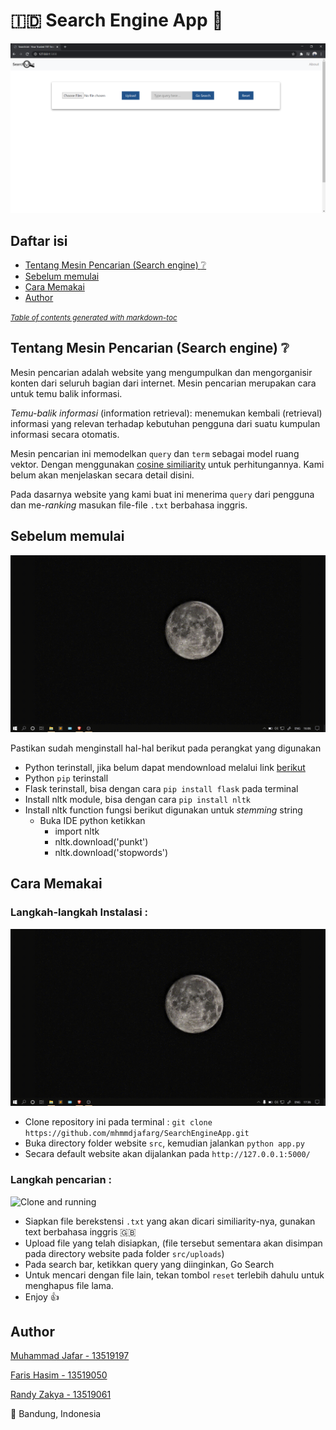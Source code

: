 # 🇮🇩 Search Engine App :speech_balloon:
![halaman pertama Search.txt](/readme-material/homepage.png)

## Daftar isi
- [Tentang Mesin Pencarian (Search engine) :grey_question:](#tentang-mesin-pencarian-search-engine-grey_question)
- [Sebelum memulai](#sebelum-memulai)
- [Cara Memakai](#cara-memakai)
- [Author](#author)

<small><i><a href='http://ecotrust-canada.github.io/markdown-toc/'>Table of contents generated with markdown-toc</a></i></small>


## Tentang Mesin Pencarian (Search engine) :grey_question:
Mesin pencarian adalah website yang mengumpulkan dan mengorganisir konten dari seluruh bagian dari internet.
Mesin pencarian merupakan cara untuk temu balik informasi.

*Temu-balik informasi* (information retrieval): menemukan kembali (retrieval) informasi yang relevan terhadap kebutuhan pengguna dari suatu kumpulan informasi secara otomatis.

Mesin pencarian ini memodelkan `query` dan `term` sebagai model ruang vektor. Dengan menggunakan [cosine similiarity](https://en.wikipedia.org/wiki/Cosine_similarity) untuk perhitungannya. Kami belum akan menjelaskan secara detail disini.

Pada dasarnya website yang kami buat ini menerima `query` dari pengguna dan me-*ranking* masukan file-file `.txt` berbahasa inggris.

## Sebelum memulai

![installation tutorial](/readme-material/installation.gif)

Pastikan sudah menginstall hal-hal berikut pada perangkat yang digunakan
- Python terinstall, jika belum dapat mendownload melalui link [berikut](https://www.python.org/downloads/)
- Python `pip` terinstall
- Flask terinstall, bisa dengan cara `pip install flask` pada terminal
- Install nltk module, bisa dengan cara `pip install nltk`
- Install nltk function fungsi berikut digunakan untuk *stemming* string
    - Buka IDE python ketikkan
        - import nltk
        - nltk.download('punkt')
        - nltk.download('stopwords')

## Cara Memakai

### Langkah-langkah Instalasi :
![Clone and running](/readme-material/clone.gif)

- Clone repository ini pada terminal : `git clone https://github.com/mhmmdjafarg/SearchEngineApp.git`
- Buka directory folder website `src`, kemudian jalankan `python app.py`
- Secara default website akan dijalankan pada `http://127.0.0.1:5000/`


### Langkah pencarian :
![Clone and running](/readme-material/search.gif)

- Siapkan file berekstensi `.txt` yang akan dicari similiarity-nya, gunakan text berbahasa inggris :gb:
- Upload file yang telah disiapkan, (file tersebut sementara akan disimpan pada directory website pada folder `src/uploads`)
- Pada search bar, ketikkan query yang diinginkan, Go Search
- Untuk mencari dengan file lain, tekan tombol `reset` terlebih dahulu untuk menghapus file lama.
- Enjoy :thumbsup:

## Author

[Muhammad Jafar - 13519197](https://github.com/mhmmdjafarg)

[Faris Hasim - 13519050](https://github.com/farishasim)

[Randy Zakya - 13519061](https://github.com/rdyzakya)

📌 Bandung, Indonesia



